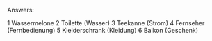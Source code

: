 Answers:

1 Wassermelone
2 Toilette (Wasser)
3 Teekanne (Strom)
4 Fernseher (Fernbedienung)
5 Kleiderschrank (Kleidung)
6 Balkon (Geschenk)
